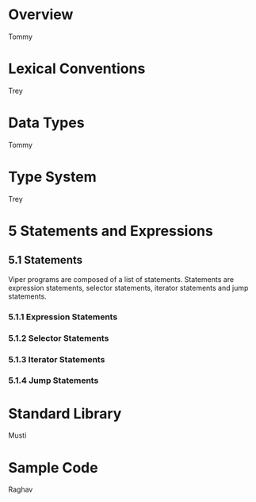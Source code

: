 # Overview
Tommy

# Lexical Conventions
Trey

# Data Types
Tommy

# Type System
Trey

# 5 Statements and Expressions
## 5.1 Statements
Viper programs are composed of a list of statements. Statements are expression statements, selector statements, iterator statements and jump statements. 
### 5.1.1 Expression Statements
### 5.1.2 Selector Statements
### 5.1.3 Iterator Statements
### 5.1.4 Jump Statements


# Standard Library
Musti

# Sample Code
Raghav
